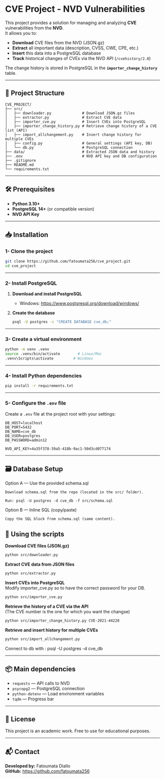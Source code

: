 # CVE Project - NVD Vulnerabilities

This project provides a solution for managing and analyzing **CVE** vulnerabilities from the **NVD**.  
It allows you to:  

- **Download** CVE files from the NVD (JSON.gz)  
- **Extract** all important data (description, CVSS, CWE, CPE, etc.)  
- **Insert** this data into a PostgreSQL database  
- **Track** historical changes of CVEs via the NVD API (`/cvehistory/2.0`)  

The change history is stored in PostgreSQL in the **`importer_change_history`** table.  

---

## 📂 Project Structure

```
CVE_PROJECT/
├── src/
│   ├── downloader.py              # Download JSON.gz files
│   ├── extractor.py               # Extract CVE data
│   ├── importer_cve.py            # Insert CVEs into PostgreSQL
│   ├── importer_change_history.py # Retrieve change history of a CVE list (API)
│   ├── import_allchangement.py    # Insert change history for multiple CVEs
│   ├── config.py                  # General settings (API key, DB)
│   └── db.py                      # PostgreSQL connection
├── data/                          # Extracted JSON data and history
├── .env                           # NVD API key and DB configuration
├── .gitignore
├── README.md
└── requirements.txt
```

---

## 🛠 Prerequisites

- **Python 3.10+**
- **PostgreSQL 14+** (or compatible version)
- **NVD API Key**  

---

## 📥 Installation

### 1- Clone the project

```bash
git clone https://github.com/fatoumata256/cve_project.git
cd cve_project
```

---

### 2- Install PostgreSQL

1. **Download and install PostgreSQL**  
   - Windows: https://www.postgresql.org/download/windows/

2. **Create the database**  
   ```bash
   psql -U postgres -c "CREATE DATABASE cve_db;"
   ```

---

### 3- Create a virtual environment

```bash
python -m venv .venv
source .venv/bin/activate        # Linux/Mac
.venv\Scripts\activate         # Windows
```

---

### 4- Install Python dependencies

```bash
pip install -r requirements.txt
```

---

### 5- Configure the `.env` file

Create a `.env` file at the project root with your settings:

```
DB_HOST=localhost
DB_PORT=5432
DB_NAME=cve_db
DB_USER=postgres
DB_PASSWORD=admin12

NVD_API_KEY=4a35f378-39a5-418b-9ac1-50d3cd077174
```

---

## 🗃️ Database Setup
Option A — Use the provided schema.sql

    Download schema.sql from the repo (located in the src/ folder).

    Run: psql -U postgres -d cve_db -f src/schema.sql

Option B — Inline SQL (copy/paste)

    Copy the SQL block from schema.sql (same content). 


## 🚀 Using the scripts

**Download CVE files (JSON.gz)**  
```bash
python src/downloader.py
```

**Extract CVE data from JSON files**  
```bash
python src/extractor.py
```

**Insert CVEs into PostgreSQL**  
Modify importer_cve.py so to have the correct password for your DB.
```bash
python src/importer_cve.py
```

**Retrieve the history of a CVE via the API**  
(The CVE number is the one for which you want the changse)
```bash
python src/importer_change_history.py CVE-2021-44228
```

**Retrieve and insert history for multiple CVEs**  
```bash
python src/import_allchangement.py
```

Connect to db with : 
psql -U postgres -d cve_db


---

## 📦 Main dependencies

- `requests` — API calls to NVD  
- `psycopg2` — PostgreSQL connection  
- `python-dotenv` — Load environment variables  
- `tqdm` — Progress bar  

---

## 📜 License

This project is an academic work. Free to use for educational purposes.

---

## 📬 Contact

**Developed by:** Fatoumata Diallo  
**GitHub:** https://github.com/fatoumata256
